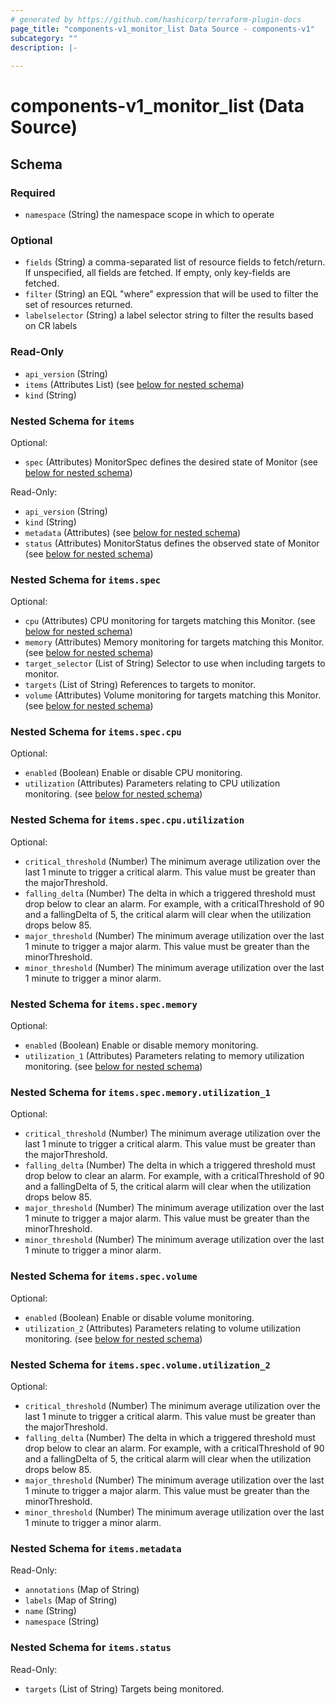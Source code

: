 ```yaml
---
# generated by https://github.com/hashicorp/terraform-plugin-docs
page_title: "components-v1_monitor_list Data Source - components-v1"
subcategory: ""
description: |-
  
---
```


# components-v1_monitor_list (Data Source)





<!-- schema generated by tfplugindocs -->
## Schema

### Required

- `namespace` (String) the namespace scope in which to operate

### Optional

- `fields` (String) a comma-separated list of resource fields to fetch/return.  If unspecified, all fields are fetched.  If empty, only key-fields are fetched.
- `filter` (String) an EQL "where" expression that will be used to filter the set of resources returned.
- `labelselector` (String) a label selector string to filter the results based on CR labels

### Read-Only

- `api_version` (String)
- `items` (Attributes List) (see [below for nested schema](#nestedatt--items))
- `kind` (String)

<a id="nestedatt--items"></a>
### Nested Schema for `items`

Optional:

- `spec` (Attributes) MonitorSpec defines the desired state of Monitor (see [below for nested schema](#nestedatt--items--spec))

Read-Only:

- `api_version` (String)
- `kind` (String)
- `metadata` (Attributes) (see [below for nested schema](#nestedatt--items--metadata))
- `status` (Attributes) MonitorStatus defines the observed state of Monitor (see [below for nested schema](#nestedatt--items--status))

<a id="nestedatt--items--spec"></a>
### Nested Schema for `items.spec`

Optional:

- `cpu` (Attributes) CPU monitoring for targets matching this Monitor. (see [below for nested schema](#nestedatt--items--spec--cpu))
- `memory` (Attributes) Memory monitoring for targets matching this Monitor. (see [below for nested schema](#nestedatt--items--spec--memory))
- `target_selector` (List of String) Selector to use when including targets to monitor.
- `targets` (List of String) References to targets to monitor.
- `volume` (Attributes) Volume monitoring for targets matching this Monitor. (see [below for nested schema](#nestedatt--items--spec--volume))

<a id="nestedatt--items--spec--cpu"></a>
### Nested Schema for `items.spec.cpu`

Optional:

- `enabled` (Boolean) Enable or disable CPU monitoring.
- `utilization` (Attributes) Parameters relating to CPU utilization monitoring. (see [below for nested schema](#nestedatt--items--spec--cpu--utilization))

<a id="nestedatt--items--spec--cpu--utilization"></a>
### Nested Schema for `items.spec.cpu.utilization`

Optional:

- `critical_threshold` (Number) The minimum average utilization over the last 1 minute to trigger a critical alarm.
This value must be greater than the majorThreshold.
- `falling_delta` (Number) The delta in which a triggered threshold must drop below to clear an alarm.
For example, with a criticalThreshold of 90 and a fallingDelta of 5, the critical alarm will clear when the utilization drops below 85.
- `major_threshold` (Number) The minimum average utilization over the last 1 minute to trigger a major alarm.
This value must be greater than the minorThreshold.
- `minor_threshold` (Number) The minimum average utilization over the last 1 minute to trigger a minor alarm.



<a id="nestedatt--items--spec--memory"></a>
### Nested Schema for `items.spec.memory`

Optional:

- `enabled` (Boolean) Enable or disable memory monitoring.
- `utilization_1` (Attributes) Parameters relating to memory utilization monitoring. (see [below for nested schema](#nestedatt--items--spec--memory--utilization_1))

<a id="nestedatt--items--spec--memory--utilization_1"></a>
### Nested Schema for `items.spec.memory.utilization_1`

Optional:

- `critical_threshold` (Number) The minimum average utilization over the last 1 minute to trigger a critical alarm.
This value must be greater than the majorThreshold.
- `falling_delta` (Number) The delta in which a triggered threshold must drop below to clear an alarm.
For example, with a criticalThreshold of 90 and a fallingDelta of 5, the critical alarm will clear when the utilization drops below 85.
- `major_threshold` (Number) The minimum average utilization over the last 1 minute to trigger a major alarm.
This value must be greater than the minorThreshold.
- `minor_threshold` (Number) The minimum average utilization over the last 1 minute to trigger a minor alarm.



<a id="nestedatt--items--spec--volume"></a>
### Nested Schema for `items.spec.volume`

Optional:

- `enabled` (Boolean) Enable or disable volume monitoring.
- `utilization_2` (Attributes) Parameters relating to volume utilization monitoring. (see [below for nested schema](#nestedatt--items--spec--volume--utilization_2))

<a id="nestedatt--items--spec--volume--utilization_2"></a>
### Nested Schema for `items.spec.volume.utilization_2`

Optional:

- `critical_threshold` (Number) The minimum average utilization over the last 1 minute to trigger a critical alarm.
This value must be greater than the majorThreshold.
- `falling_delta` (Number) The delta in which a triggered threshold must drop below to clear an alarm.
For example, with a criticalThreshold of 90 and a fallingDelta of 5, the critical alarm will clear when the utilization drops below 85.
- `major_threshold` (Number) The minimum average utilization over the last 1 minute to trigger a major alarm.
This value must be greater than the minorThreshold.
- `minor_threshold` (Number) The minimum average utilization over the last 1 minute to trigger a minor alarm.




<a id="nestedatt--items--metadata"></a>
### Nested Schema for `items.metadata`

Read-Only:

- `annotations` (Map of String)
- `labels` (Map of String)
- `name` (String)
- `namespace` (String)


<a id="nestedatt--items--status"></a>
### Nested Schema for `items.status`

Read-Only:

- `targets` (List of String) Targets being monitored.
